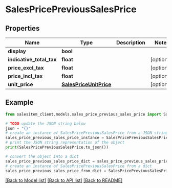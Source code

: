 # SalesPricePreviousSalesPrice


## Properties

Name | Type | Description | Notes
------------ | ------------- | ------------- | -------------
**display** | **bool** |  | 
**indicative_total_tax** | **float** |  | [optional] 
**price_excl_tax** | **float** |  | [optional] 
**price_incl_tax** | **float** |  | [optional] 
**unit_price** | [**SalesPriceUnitPrice**](SalesPriceUnitPrice.md) |  | [optional] 

## Example

```python
from salesitem_client.models.sales_price_previous_sales_price import SalesPricePreviousSalesPrice

# TODO update the JSON string below
json = "{}"
# create an instance of SalesPricePreviousSalesPrice from a JSON string
sales_price_previous_sales_price_instance = SalesPricePreviousSalesPrice.from_json(json)
# print the JSON string representation of the object
print(SalesPricePreviousSalesPrice.to_json())

# convert the object into a dict
sales_price_previous_sales_price_dict = sales_price_previous_sales_price_instance.to_dict()
# create an instance of SalesPricePreviousSalesPrice from a dict
sales_price_previous_sales_price_from_dict = SalesPricePreviousSalesPrice.from_dict(sales_price_previous_sales_price_dict)
```
[[Back to Model list]](../README.md#documentation-for-models) [[Back to API list]](../README.md#documentation-for-api-endpoints) [[Back to README]](../README.md)


